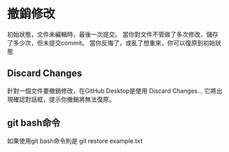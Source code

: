 # 撤銷修改
初始狀態，文件未編輯時，最後一次提交。
當你對文件不管做了多次修改，儲存了多少次，但未提交commit。
當你反悔了，或亂了想重來，你可以復原到初始狀態

## Discard Changes
針對一個文件要撤銷修改，在GitHub Desktop是使用 Discard Changes...  它將出現確認對話框，提示你撤銷將無法復原。

## git bash命令
如果使用git bash命令則是
git restore example.txt
